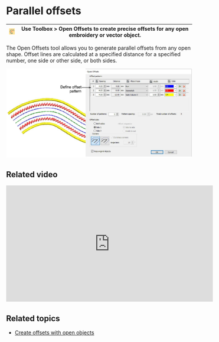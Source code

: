 # Parallel offsets

| ![ParallelOffsets.png](assets/ParallelOffsets.png) | Use Toolbox > Open Offsets to create precise offsets for any open embroidery or vector object. |
| -------------------------------------------------- | ---------------------------------------------------------------------------------------------- |

The Open Offsets tool allows you to generate parallel offsets from any open shape. Offset lines are calculated at a specified distance for a specified number, one side or other side, or both sides.

![summary_-_edit00141.png](assets/summary_-_edit00141.png)

## Related video

<iframe src="https://www.youtube.com/embed/j7hc48DltSs" frameborder="0" 
		 allow="accelerometer; autoplay; encrypted-media; gyroscope; picture-in-picture" 
		 allowfullscreen="" style="width: 560px; height: 315px;">

</iframe>

## Related topics

- [Create offsets with open objects](../../Modifying/productivity/Create_offsets_with_open_objects)
